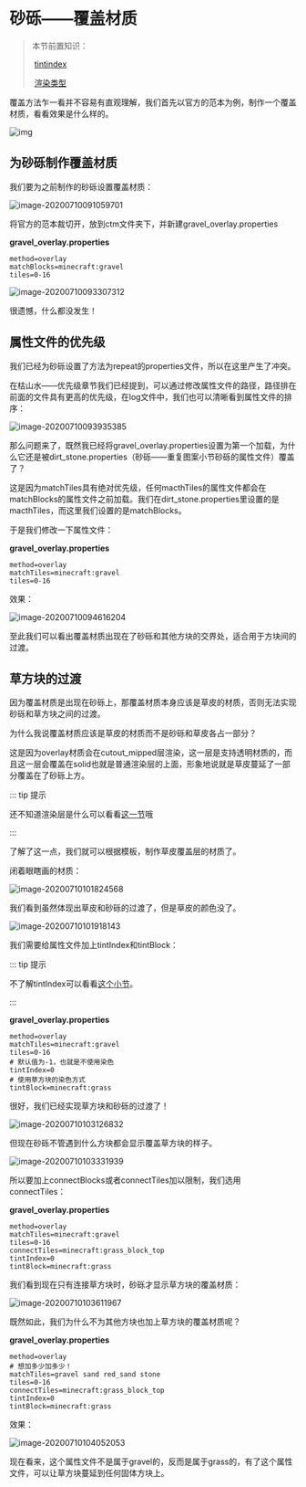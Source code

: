 # 砂砾——覆盖材质

> 本节前置知识：
>
> ​	[tintindex](../../vanilla/model/tintindex.md)
>
> ​	[渲染类型](../../vanilla/model/rendertype.md)

覆盖方法乍一看并不容易有直观理解，我们首先以官方的范本为例，制作一个覆盖材质，看看效果是什么样的。

![img](https://attachment.mcbbs.net/forum/201909/12/201957oug1gtbufnbuo7kf.png)

## 为砂砾制作覆盖材质

我们要为之前制作的砂砾设置覆盖材质：

![image-20200710091059701](overlay.assets/image-20200710091059701.png)

将官方的范本裁切开，放到ctm文件夹下，并新建gravel_overlay.properties

**gravel_overlay.properties**

```properties
method=overlay
matchBlocks=minecraft:gravel
tiles=0-16
```

![image-20200710093307312](overlay.assets/image-20200710093307312.png)

很遗憾，什么都没发生！

## 属性文件的优先级

我们已经为砂砾设置了方法为repeat的properties文件，所以在这里产生了冲突。

在枯山水——优先级章节我们已经提到，可以通过修改属性文件的路径，路径排在前面的文件具有更高的优先级，在log文件中，我们也可以清晰看到属性文件的排序：

![image-20200710093935385](overlay.assets/image-20200710093935385.png)

那么问题来了，既然我已经将gravel_overlay.properties设置为第一个加载，为什么它还是被dirt_stone.properties（砂砾——重复图案小节砂砾的属性文件）覆盖了？

这是因为matchTiles具有绝对优先级，任何macthTiles的属性文件都会在matchBlocks的属性文件之前加载。我们在dirt_stone.properties里设置的是macthTiles，而这里我们设置的是matchBlocks。

于是我们修改一下属性文件：

**gravel_overlay.properties**

```properties
method=overlay
matchTiles=minecraft:gravel
tiles=0-16
```

效果：

![image-20200710094616204](overlay.assets/image-20200710094616204.png)

至此我们可以看出覆盖材质出现在了砂砾和其他方块的交界处，适合用于方块间的过渡。

## 草方块的过渡

因为覆盖材质是出现在砂砾上，那覆盖材质本身应该是草皮的材质，否则无法实现砂砾和草方块之间的过渡。

为什么我说覆盖材质应该是草皮的材质而不是砂砾和草皮各占一部分？

这是因为overlay材质会在cutout_mipped层渲染，这一层是支持透明材质的，而且这一层会覆盖在solid也就是普通渲染层的上面，形象地说就是草皮蔓延了一部分覆盖在了砂砾上方。

::: tip 提示

还不知道渲染层是什么可以看看[这一节](../../vanilla/model/rendertype.md)哦

:::

了解了这一点，我们就可以根据模板，制作草皮覆盖层的材质了。

闭着眼瞎画的材质：

![image-20200710101824568](overlay.assets/image-20200710101824568.png)

我们看到虽然体现出草皮和砂砾的过渡了，但是草皮的颜色没了。

![image-20200710101918143](overlay.assets/image-20200710101918143.png)

我们需要给属性文件加上tintIndex和tintBlock：

::: tip 提示

不了解tintIndex可以看看[这个小节](../../vanilla/model/tintindex.md)。

:::

**gravel_overlay.properties**

```properties
method=overlay
matchTiles=minecraft:gravel
tiles=0-16
# 默认值为-1，也就是不使用染色
tintIndex=0
# 使用草方块的染色方式
tintBlock=minecraft:grass
```

很好，我们已经实现草方块和砂砾的过渡了！

![image-20200710103126832](overlay.assets/image-20200710103126832.png)

但现在砂砾不管遇到什么方块都会显示覆盖草方块的样子。

![image-20200710103331939](overlay.assets/image-20200710103331939.png)

所以要加上connectBlocks或者connectTiles加以限制，我们选用connectTiles：

**gravel_overlay.properties**

```properties
method=overlay
matchTiles=minecraft:gravel
tiles=0-16
connectTiles=minecraft:grass_block_top
tintIndex=0
tintBlock=minecraft:grass
```

我们看到现在只有连接草方块时，砂砾才显示草方块的覆盖材质：

![image-20200710103611967](overlay.assets/image-20200710103611967.png)

既然如此，我们为什么不为其他方块也加上草方块的覆盖材质呢？

**gravel_overlay.properties**

```properties
method=overlay
# 想加多少加多少！
matchTiles=gravel sand red_sand stone
tiles=0-16
connectTiles=minecraft:grass_block_top
tintIndex=0
tintBlock=minecraft:grass
```

效果：

![image-20200710104052053](overlay.assets/image-20200710104052053.png)

现在看来，这个属性文件不是属于gravel的，反而是属于grass的，有了这个属性文件，可以让草方块蔓延到任何固体方块上。

<br/><br/><Vssue/>